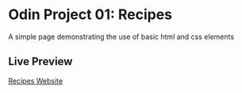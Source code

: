 # Odin Project 01: Recipes

A simple page demonstrating the use of basic html and css elements

## Live Preview

[Recipes Website](https://charmomaga.github.io/odin-recipes)
